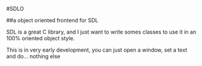 #SDLO

##a object oriented frontend for SDL

SDL is a great C library, and I just want to write somes classes to use it in an 100% oriented object style.

This is in very early development, you can just open a window, set a text and do... nothing else
